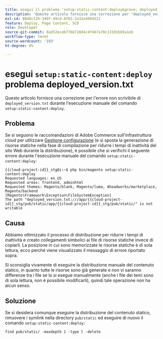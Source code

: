 ```yaml
---
title: esegui il problema 'setup:static-content:deploy&grave; deployed_version.txt
description: 'Questo articolo fornisce una correzione per "deployed_version.txt": errore non scrivibile quando si esegue manualmente il comando "setup:static-content:deploy".'
exl-id: 88d8c126-349f-49cd-8f02-2a32e4994521
feature: Deploy, Page Content, SCD
role: Developer
source-git-commit: 0ad52eceb776b71604c4f467a70c13191bb9a1eb
workflow-type: tm+mt
source-wordcount: '193'
ht-degree: 0%

---
```


# esegui `setup:static-content:deploy` problema deployed_version.txt

Questo articolo fornisce una correzione per l&#39;errore non scrivibile di `deployed_version.txt` durante l&#39;esecuzione manuale del comando `setup:static-content:deploy`.

## Problema

Se si seguono le raccomandazioni di Adobe Commerce sull&#39;infrastruttura cloud per utilizzare [Gestione configurazione](/help/how-to/general/magento-cloud-reduce-deployment-downtime-with-configuration-management.md) (e si sposta la generazione di risorse statiche nella fase di compilazione per ridurre i tempi di inattività del sito Web durante la distribuzione), è possibile che si verifichi il seguente errore durante l&#39;esecuzione manuale del comando `setup:static-content:deploy`:

```
{{cloud-project-id}}_stg@i:~$ php bin/magento setup:static-content:deploy
Requested languages: en_US
Requested areas: frontend, adminhtml
Requested themes: Magento/blank, Magento/luma, Aheadworks/marketplace, Magento/backend
[Magento\Framework\Exception\FileSystemException]
The path "deployed_version.txt:///app/{{cloud-project-id}}_stg/pub/static/app/{{cloud-project-id}}_stg/pub/static/" is not writable
```

## Causa

Abbiamo ottimizzato il processo di distribuzione per ridurre i tempi di inattività e creato collegamenti simbolici ai file di risorse statiche invece di copiarli. La posizione in cui sono memorizzate le risorse statiche è di sola lettura, ecco perché viene visualizzato il messaggio di errore riportato sopra.

Si sconsiglia vivamente di eseguire la distribuzione manuale del contenuto statico, in quanto tutte le risorse sono già generate e non vi saranno differenze tra i file se lo si esegue manualmente (anche i file dei temi sono di sola lettura, non è possibile modificarli), quindi tale operazione non ha alcun senso.

## Soluzione

Se si desidera comunque eseguire la distribuzione del contenuto statico, rimuovere i symlink nella directory `pub/static` ed eseguire di nuovo il comando `setup:static-content:deploy`:

```
find pub/static/ -maxdepth 1 -type l -delete
```
